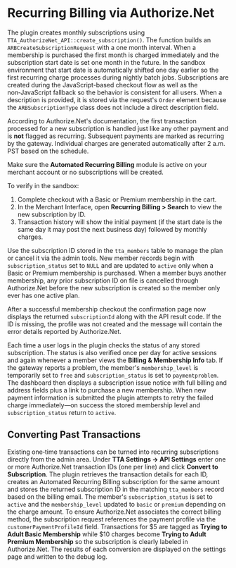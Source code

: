 # Recurring Billing via Authorize.Net

The plugin creates monthly subscriptions using `TTA_AuthorizeNet_API::create_subscription()`. The function builds an `ARBCreateSubscriptionRequest` with a one month interval. When a membership is purchased the first month is charged immediately and the subscription start date is set one month in the future. In the sandbox environment that start date is automatically shifted one day earlier so the first recurring charge processes during nightly batch jobs. Subscriptions are created during the JavaScript-based checkout flow as well as the non‑JavaScript fallback so the behavior is consistent for all users. When a description is provided, it is stored via the request's `Order` element because the `ARBSubscriptionType` class does not include a direct description field.

According to Authorize.Net's documentation, the first transaction processed for a new subscription is handled just like any other payment and is **not** flagged as recurring. Subsequent payments are marked as recurring by the gateway. Individual charges are generated automatically after 2 a.m. PST based on the schedule.

Make sure the **Automated Recurring Billing** module is active on your merchant account or no subscriptions will be created.

To verify in the sandbox:

1. Complete checkout with a Basic or Premium membership in the cart.
2. In the Merchant Interface, open **Recurring Billing > Search** to view the new subscription by ID.
3. Transaction history will show the initial payment (if the start date is the same day it may post the next business day) followed by monthly charges.

Use the subscription ID stored in the `tta_members` table to manage the plan or cancel it via the admin tools. New member records begin with `subscription_status` set to `NULL` and are updated to `active` only when a Basic or Premium membership is purchased. When a member buys another membership, any prior subscription ID on file is cancelled through Authorize.Net before the new subscription is created so the member only ever has one active plan.

After a successful membership checkout the confirmation page now displays the returned
`subscriptionId` along with the API result code. If the ID is missing, the profile
was not created and the message will contain the error details reported by
Authorize.Net.

Each time a user logs in the plugin checks the status of any stored subscription.
The status is also verified once per day for active sessions and again whenever a
member views the **Billing & Membership Info** tab. If the gateway reports a
problem, the member's `membership_level` is temporarily set to `free` and
`subscription_status` is set to `paymentproblem`. The dashboard then displays a
subscription issue notice with full billing and address fields plus a link to purchase a new membership.
When new payment information is submitted the plugin attempts to retry the failed charge immediately—on success the stored
membership level and `subscription_status` return to `active`.

## Converting Past Transactions

Existing one‑time transactions can be turned into recurring subscriptions
directly from the admin area. Under **TTA Settings → API Settings** enter one or
more Authorize.Net transaction IDs (one per line) and click **Convert to
Subscription**. The plugin retrieves the transaction details for each ID,
creates an Automated Recurring Billing subscription for the same amount and
stores the returned subscription ID in the matching `tta_members` record based
on the billing email. The member's `subscription_status` is set to `active` and
the `membership_level` updated to `basic` or `premium` depending on the charge
amount. To ensure Authorize.Net associates the correct billing method, the
subscription request references the payment profile via the
`customerPaymentProfileId` field.
Transactions for $5 are tagged as **Trying to Adult Basic Membership** while $10
charges become **Trying to Adult Premium Membership** so the subscription is
clearly labeled in Authorize.Net. The results of each conversion are displayed
on the settings page and written to the debug log.

